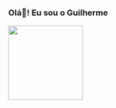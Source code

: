 ### Olá👋! Eu sou o Guilherme

<img src="https://i.kym-cdn.com/photos/images/original/000/667/066/c21.gif" width="150" height="150" />

